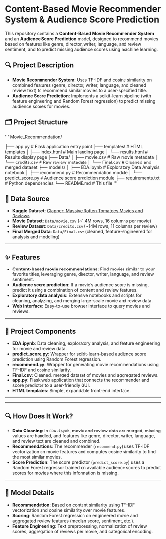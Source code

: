 
# Content-Based Movie Recommender System & Audience Score Prediction

This repository contains a **Content-Based Movie Recommender System** and an **Audience Score Prediction** model, designed to recommend movies based on features like genre, director, writer, language, and review sentiment, and to predict missing audience scores using machine learning.

## 🔍 Project Description

- **Movie Recommender System**: Uses TF-IDF and cosine similarity on combined features (genre, director, writer, language, and cleaned review text) to recommend similar movies to a user-specified title.
- **Audience Score Prediction**: Implements a scikit-learn pipeline (with feature engineering and Random Forest regression) to predict missing audience scores for movies.

## 🗂 Project Structure
'''
Movie_Recommendation/

├── app.py              # Flask application entry point
├── templates/          # HTML templates
│ ├── index.html        # Main landing page
│ └── results.html      # Results display page
├── Data/
│ ├── movie.csv         # Raw movie metadata
│ └── credits.csv       # Raw review metadata
│ └── Final.csv         # Cleaned and merged dataset
├── models/
│ ├── EDA.ipynb         # Exploratory Data Analysis notebook
│ ├── recommend.py      # Recommendation module
│ └── predict_score.py  # Audience score prediction module
├── requirements.txt    # Python dependencies
└── README.md           # This file
'''
## 📁 Data Source

- **Kaggle Dataset**: [Clapper: Massive Rotten Tomatoes Movies and Reviews](https://www.kaggle.com/datasets/andrezaza/clapper-massive-rotten-tomatoes-movies-and-reviews/data)
- **Movie Dataset**: `Data/movie.csv` (~1.4M rows, 16 columns per movie)
- **Review Dataset**: `Data/credits.csv` (~14M rows, 11 columns per review)
- **Final Merged Data**: `Data/Final.csv` (cleaned, feature-engineered for analysis and modeling)

---

## ✨ Features

- **Content-based movie recommendations**: Find movies similar to your favorite titles, leveraging genre, director, writer, language, and review sentiment.
- **Audience score prediction**: If a movie’s audience score is missing, predict it using a combination of content and review features.
- **Exploratory data analysis**: Extensive notebooks and scripts for cleaning, analyzing, and merging large-scale movie and review data.
- **Web interface**: Easy-to-use browser interface to query movies and reviews.

---

## 🧩 Project Components

- **EDA.ipynb**: Data cleaning, exploratory analysis, and feature engineering for movie and review data.
- **predict_score.py**: Wrapper for scikit-learn-based audience score prediction using Random Forest regression.
- **recommend.py**: Wrapper for generating movie recommendations using TF-IDF and cosine similarity.
- **Final.csv**: Cleaned, merged dataset of movies and aggregated reviews.
- **app.py**: Flask web application that connects the recommender and score predictor to a user-friendly GUI.
- **HTML templates**: Simple, expandable front-end interface.

---

---

## 🔍 How Does It Work?

- **Data Cleaning**: In `EDA.ipynb`, movie and review data are merged, missing values are handled, and features like genre, director, writer, language, and review text are cleaned and combined.
- **Recommendations**: The recommender (`recommend.py`) uses TF-IDF vectorization on movie features and computes cosine similarity to find the most similar movies.
- **Score Prediction**: The score predictor (`predict_score.py`) uses a Random Forest regressor trained on available audience scores to predict scores for movies where this information is missing.

---

## 🧮 Model Details

- **Recommendation**: Based on content similarity using TF-IDF vectorization and cosine similarity over movie features.
- **Scoring**: Random Forest regression on engineered movie and aggregated review features (median score, sentiment, etc.).
- **Feature Engineering**: Text preprocessing, normalization of review scores, aggregation of reviews per movie, and categorical encoding.
